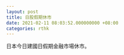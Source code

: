 ```yaml
---
layout: post
title: 日股假期休市
date: 2021-02-11 08:03:52.000000000 +08:00
categories: rthk
---
```


日本今日建國日假期金融市場休市。
